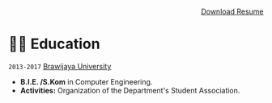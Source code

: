 <br />
<div style='text-align: right;'>
  <a href="https://drive.google.com/uc?id=1lwIeGlPk8bdW7vaT4a0Mb4Dd1ZalGk0y&export=download">Download Resume</a>
</div>

# 👨‍🎓 Education
`2013-2017` [Brawijaya University](https://ub.ac.id/)
- **B.I.E. /S.Kom** in Computer Engineering.
- **Activities:** Organization of the Department's Student Association.